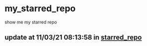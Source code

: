 # my_starred_repo
show me my starred repo

update at 11/03/21 08:13:58 in [starred_repo](./index.html)
---

